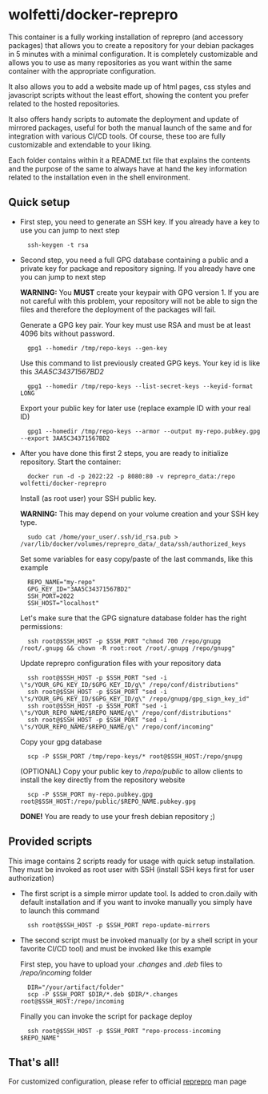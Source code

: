 # wolfetti/docker-reprepro 

This container is a fully working installation of reprepro (and accessory packages) that allows you to create a repository for your debian packages in 5 minutes with a minimal configuration.
It is completely customizable and allows you to use as many repositories as you want within the same container with the appropriate configuration.

It also allows you to add a website made up of html pages, css styles and javascript scripts without the least effort, showing the content you prefer related to the hosted repositories.

It also offers handy scripts to automate the deployment and update of mirrored packages, useful for both the manual launch of the same and for integration with various CI/CD tools. Of course, these too are fully customizable and extendable to your liking.

Each folder contains within it a README.txt file that explains the contents and the purpose of the same to always have at hand the key information related to the installation even in the shell environment.

## Quick setup
- First step, you need to generate an SSH key. 
	If you already have a key to use you can jump to next step
		
		ssh-keygen -t rsa

- Second step, you need a full GPG database containing a public and a private key for package and repository signing. 
	If you already have one you can jump to next step
	
	**WARNING:** You **MUST** create your keypair with GPG version 1. If you are not careful with this problem, your repository will not be able to sign the files and therefore the deployment of the packages will fail.

	Generate a GPG key pair. Your key must use RSA and must be at least 4096 bits without password.
	
		gpg1 --homedir /tmp/repo-keys --gen-key
				
	Use this command to list previously created GPG keys. Your key id is like this *3AA5C34371567BD2*

		gpg1 --homedir /tmp/repo-keys --list-secret-keys --keyid-format LONG
		
	Export your public key for later use (replace example ID with your real ID)
	
		gpg1 --homedir /tmp/repo-keys --armor --output my-repo.pubkey.gpg --export 3AA5C34371567BD2
	
- After you have done this first 2 steps, you are ready to initialize repository.
	Start the container:

		docker run -d -p 2022:22 -p 8080:80 -v reprepro_data:/repo wolfetti/docker-reprepro
		
	Install (as root user) your SSH public key.
	
	**WARNING:** This may depend on your volume creation and your SSH key type.
	
		sudo cat /home/your_user/.ssh/id_rsa.pub > /var/lib/docker/volumes/reprepro_data/_data/ssh/authorized_keys
	
	Set some variables for easy copy/paste of the last commands, like this example
		
		REPO_NAME="my-repo"
		GPG_KEY_ID="3AA5C34371567BD2"
		SSH_PORT=2022
		SSH_HOST="localhost"
		
	Let's make sure that the GPG signature database folder has the right permissions:
	
		ssh root@$SSH_HOST -p $SSH_PORT "chmod 700 /repo/gnupg /root/.gnupg && chown -R root:root /root/.gnupg /repo/gnupg"
		
	Update reprepro configuration files with your repository data
		
		ssh root@$SSH_HOST -p $SSH_PORT "sed -i \"s/YOUR_GPG_KEY_ID/$GPG_KEY_ID/g\" /repo/conf/distributions"
		ssh root@$SSH_HOST -p $SSH_PORT "sed -i \"s/YOUR_GPG_KEY_ID/$GPG_KEY_ID/g\" /repo/gnupg/gpg_sign_key_id"
		ssh root@$SSH_HOST -p $SSH_PORT "sed -i \"s/YOUR_REPO_NAME/$REPO_NAME/g\" /repo/conf/distributions"
		ssh root@$SSH_HOST -p $SSH_PORT "sed -i \"s/YOUR_REPO_NAME/$REPO_NAME/g\" /repo/conf/incoming"
		
	Copy your gpg database
	
		scp -P $SSH_PORT /tmp/repo-keys/* root@$SSH_HOST:/repo/gnupg
		
	(OPTIONAL) Copy your public key to */repo/public* to allow clients to install the key directly from the repository website
	
		scp -P $SSH_PORT my-repo.pubkey.gpg root@$SSH_HOST:/repo/public/$REPO_NAME.pubkey.gpg
		
	**DONE!** You are ready to use your fresh debian repository ;)
		
## Provided scripts
This image contains 2 scripts ready for usage with quick setup installation. They must be invoked as root user with SSH (install SSH keys first for user authorization) 

- The first script is a simple mirror update tool. Is added to cron.daily with default installation and if you want to invoke manually you simply have to launch this command

		ssh root@$SSH_HOST -p $SSH_PORT repo-update-mirrors
	
- The second script must be invoked manually (or by a shell script in your favorite CI/CD tool) and must be invoked like this example

	First step, you have to upload your *.changes* and *.deb* files to */repo/incoming* folder
	
		DIR="/your/artifact/folder"
		scp -P $SSH_PORT $DIR/*.deb $DIR/*.changes root@$SSH_HOST:/repo/incoming
	
	Finally you can invoke the script for package deploy
	
		ssh root@$SSH_HOST -p $SSH_PORT "repo-process-incoming $REPO_NAME"

## That's all!
For customized configuration, please refer to official [reprepro](https://manpages.debian.org/buster/reprepro/reprepro.1.en.html) man page